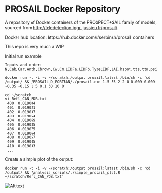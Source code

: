 # PROSAIL Docker Repository
A repository of Docker containers of the PROSPECT+SAIL family of models, sourced from http://teledetection.ipgp.jussieu.fr/prosail/

Docker hub location: https://hub.docker.com/r/serbinsh/prosail_containers

This repo is very much a WIP


Initial run example

```Inputs and order:  N,Cab,Car,Anth,Cbrown,Cw,Cm,LIDFa,LIDFb,TypeLIDF,LAI,hspot,tts,tto,psi```

```
docker run -t -i -v ~/scratch:/output prosail:latest /bin/sh -c 'cd /output/ && /PROSAIL_D_FORTRAN/./prosail.exe 1.5 55 2 2 0 0.009 0.009 -0.35 -0.15 1 5 0.1 30 10 0'
```

```
cd ~/scratch
vi Refl_CAN_PDB.txt
 400  0.019004
 401  0.019021
 402  0.019037
 403  0.019054
 404  0.019069
 405  0.019085
 406  0.019075
 407  0.019064
 408  0.019057
 409  0.019045
 410  0.019033
 ...
 ```
 
 Create a simple plot of the output:
 
 ```
docker run -t -i -v ~/scratch:/output prosail:latest /bin/sh -c 'cd /output/ && /analysis_scripts/./simple_prosail_plot.R ~/scratch/Refl_CAN_PDB.txt'
```

![Alt text](https://github.com/serbinsh/prosail_docker/blob/master/graphics/PROSAIL_output.png?raw=true "Example PROSAIL-D Output")
